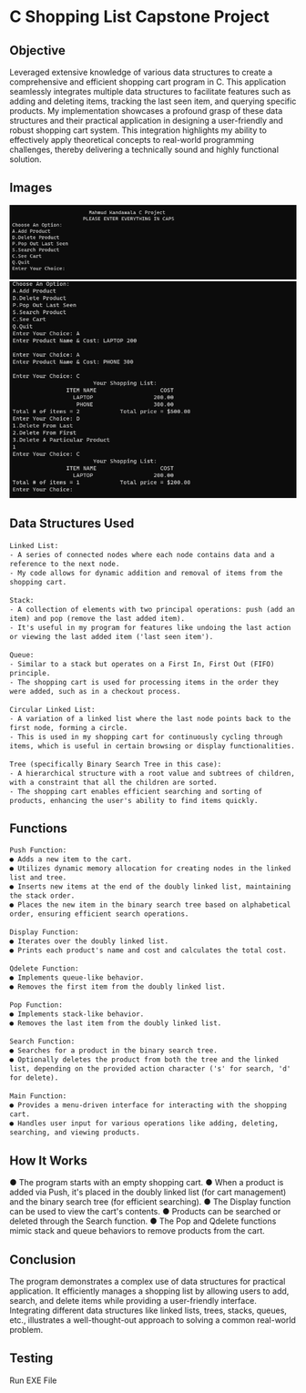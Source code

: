 # C Shopping List Capstone Project

## Objective
Leveraged extensive knowledge of various data structures to create a comprehensive and efficient shopping cart program in C. This application seamlessly integrates multiple data structures to facilitate features such as adding and deleting items, tracking the last seen item, and querying specific products. My implementation showcases a profound grasp of these data structures and their practical application in designing a user-friendly and robust shopping cart system. This integration highlights my ability to effectively apply theoretical concepts to real-world programming challenges, thereby delivering a technically sound and highly functional solution.

## Images
<img src = "images/1.png"> 
<img src = "images/2.png"> 

## Data Structures Used
```
Linked List:
- A series of connected nodes where each node contains data and a reference to the next node.
- My code allows for dynamic addition and removal of items from the shopping cart.

Stack:
- A collection of elements with two principal operations: push (add an item) and pop (remove the last added item).
- It's useful in my program for features like undoing the last action or viewing the last added item ('last seen item').

Queue:
- Similar to a stack but operates on a First In, First Out (FIFO) principle.
- The shopping cart is used for processing items in the order they were added, such as in a checkout process.

Circular Linked List:
- A variation of a linked list where the last node points back to the first node, forming a circle.
- This is used in my shopping cart for continuously cycling through items, which is useful in certain browsing or display functionalities.

Tree (specifically Binary Search Tree in this case):
- A hierarchical structure with a root value and subtrees of children, with a constraint that all the children are sorted.
- The shopping cart enables efficient searching and sorting of products, enhancing the user's ability to find items quickly.
```

## Functions

```
Push Function:
● Adds a new item to the cart.
● Utilizes dynamic memory allocation for creating nodes in the linked list and tree.
● Inserts new items at the end of the doubly linked list, maintaining the stack order.
● Places the new item in the binary search tree based on alphabetical order, ensuring efficient search operations.

Display Function:
● Iterates over the doubly linked list.
● Prints each product's name and cost and calculates the total cost.

Qdelete Function:
● Implements queue-like behavior.
● Removes the first item from the doubly linked list.

Pop Function:
● Implements stack-like behavior.
● Removes the last item from the doubly linked list.

Search Function:
● Searches for a product in the binary search tree.
● Optionally deletes the product from both the tree and the linked list, depending on the provided action character ('s' for search, 'd' for delete).

Main Function:
● Provides a menu-driven interface for interacting with the shopping cart.
● Handles user input for various operations like adding, deleting, searching, and viewing products.
```

## How It Works 
● The program starts with an empty shopping cart.
● When a product is added via Push, it's placed in the doubly linked list (for cart management) and the binary search tree (for efficient searching).
● The Display function can be used to view the cart's contents.
● Products can be searched or deleted through the Search function.
● The Pop and Qdelete functions mimic stack and queue behaviors to remove products from the cart.

## Conclusion
The program demonstrates a complex use of data structures for practical application. It efficiently manages a shopping list by allowing users to add, search, and delete items while providing a user-friendly interface. Integrating different data structures like linked lists, trees, stacks, queues, etc., illustrates a well-thought-out approach to solving a common real-world problem.

## Testing
Run EXE File
